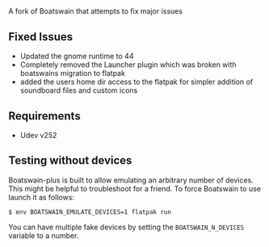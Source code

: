 ## 

A fork of Boatswain that attempts to fix major issues 


## Fixed Issues
- Updated the gnome runtime to 44
- Completely removed the Launcher plugin which was broken with boatswains migration to flatpak
- added the users home dir access to the flatpak for simpler addition of soundboard files and custom icons


## Requirements
- Udev v252


## Testing without devices

Boatswain-plus is built to allow emulating an arbitrary number of devices. This might be helpful
to troubleshoot for a friend. To force Boatswain to use launch it as follows:

```
$ env BOATSWAIN_EMULATE_DEVICES=1 flatpak run 
```

You can have multiple fake devices by setting the `BOATSWAIN_N_DEVICES` variable
to a number.
